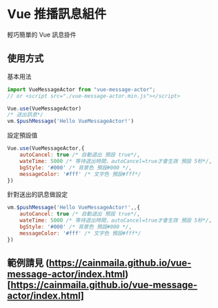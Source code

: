# Vue 推播訊息組件

輕巧簡單的 Vue 訊息掛件

## 使用方式

基本用法
```js
import VueMessageActor from "vue-message-actor";
// or <script src="./vue-message-actor.min.js"></script>

Vue.use(VueMessageActor)
/* 送出訊息*/
vm.$pushMessage('Hello VueMessageActor!')
```

設定預設值
```js
Vue.use(VueMessageActor,{
    autoCancel: true /* 自動退出 預設 true*/,
    wateTime: 5000 /* 等待退出時間，autoCancel=true才會生效 預設 5秒*/,
    bgStyle: '#000' /* 背景色 預設#000 */,
    messageColor: '#fff' /* 文字色 預設#fff*/
})
```

針對送出的訊息做設定
```js
vm.$pushMessage('Hello VueMessageActor!',,{
    autoCancel: true /* 自動退出 預設 true*/,
    wateTime: 5000 /* 等待退出時間，autoCancel=true才會生效 預設 5秒*/,
    bgStyle: '#000' /* 背景色 預設#000 */,
    messageColor: '#fff' /* 文字色 預設#fff*/
})
```

## 範例請見 (https://cainmaila.github.io/vue-message-actor/index.html)[https://cainmaila.github.io/vue-message-actor/index.html]
